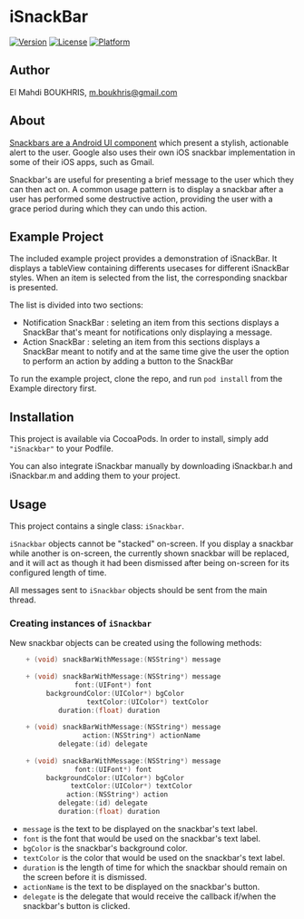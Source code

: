 # iSnackBar
[![Version](https://img.shields.io/cocoapods/v/iSnackBar.svg?style=flat)](http://cocoapods.org/pods/iSnackBar)
[![License](https://img.shields.io/cocoapods/l/iSnackBar.svg?style=flat)](http://cocoapods.org/pods/iSnackBar)
[![Platform](https://img.shields.io/cocoapods/p/iSnackBar.svg?style=flat)](http://cocoapods.org/pods/iSnackBar)

## Author

El Mahdi BOUKHRIS, m.boukhris@gmail.com

## About
[Snackbars are a Android UI component](https://material.io/guidelines/components/snackbars-toasts.html#) which present a stylish, actionable alert to the user. Google also uses their own iOS snackbar implementation in some of their iOS apps, such as Gmail.

Snackbar's are useful for presenting a brief message to the user which they can then act on. A common usage pattern is to display a snackbar after a user has performed some destructive action, providing the user with a grace period during which they can undo this action.

## Example Project
The included example project provides a demonstration of iSnackBar. It displays a tableView containing differents usecases for different iSnackBar styles. When an item is selected from the list, the corresponding snackbar is presented.

The list is divided into two sections:

* Notification SnackBar : seleting an item from this sections displays a SnackBar that's meant for notifications only displaying a message.
* Action SnackBar : seleting an item from this sections displays a SnackBar meant to notify and at the same time give the user the option to perform an action by adding a button to the SnackBar

To run the example project, clone the repo, and run `pod install` from the Example directory first.

## Installation

This project is available via CocoaPods. In order to install, simply add `"iSnackbar"` to your Podfile. 

You can also integrate iSnackbar manually by downloading iSnackbar.h and iSnackbar.m and adding them to your project.

## Usage

This project contains a single class: `iSnackbar`. 

`iSnackbar` objects cannot be "stacked" on-screen. If you display a snackbar while another is on-screen, the currently shown snackbar will be replaced, and it will act as though it had been dismissed after being on-screen for its configured length of time.

All messages sent to `iSnackbar` objects should be sent from the main thread.

### Creating instances of `iSnackbar`

New snackbar objects can be created using the following methods:

```objective-c
    + (void) snackBarWithMessage:(NSString*) message
    
    + (void) snackBarWithMessage:(NSString*) message
			    font:(UIFont*) font
		 backgroundColor:(UIColor*) bgColor
          	       textColor:(UIColor*) textColor
			duration:(float) duration
                        
    + (void) snackBarWithMessage:(NSString*) message 
    			  action:(NSString*) actionName 
			delegate:(id) delegate
    
    + (void) snackBarWithMessage:(NSString*) message
			    font:(UIFont*) font
		 backgroundColor:(UIColor*) bgColor
		       textColor:(UIColor*) textColor
			  action:(NSString*) action
			delegate:(id) delegate
			duration:(float) duration
```
                 
* `message` is the text to be displayed on the snackbar's text label.
* `font` is the font that would be used on the snackbar's text label.
* `bgColor` is the snackbar's background color.
* `textColor` is the color that would be used on the snackbar's text label.
* `duration` is the length of time for which the snackbar should remain on the screen before it is dismissed.
* `actionName` is the text to be displayed on the snackbar's button.
* `delegate` is the delegate that would receive the callback if/when the snackbar's button is clicked.
